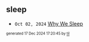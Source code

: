 ## sleep


* <code>Oct 02, 2024</code> [Why We Sleep](2024-10-02T22-03-26-why-we-sleep.md)

<sup><sub>generated 17 Dec 2024 17:20:45 by <a href='https://github.com/senorprogrammer/til'>til</a></sub></sup>
